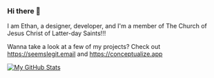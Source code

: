 ### Hi there 👋

I am Ethan, a designer, developer, and I'm a member of The Church of Jesus Christ of Latter-day Saints!!!

Wanna take a look at a few of my projects? Check out https://seemslegit.email and https://conceptualize.app 

[![My GitHub Stats](https://github-readme-stats.vercel.app/api?username=ekmand)](https://github.com/ekmand)

<!--
**Ekmand/ekmand** is a ✨ _special_ ✨ repository because its `README.md` (this file) appears on your GitHub profile.

Here are some ideas to get you started:

- 🔭 I’m currently working on ...
- 🌱 I’m currently learning ...
- 👯 I’m looking to collaborate on ...
- 🤔 I’m looking for help with ...
- 💬 Ask me about ...
- 📫 How to reach me: ...
- 😄 Pronouns: ...
- ⚡ Fun fact: ...
-->
